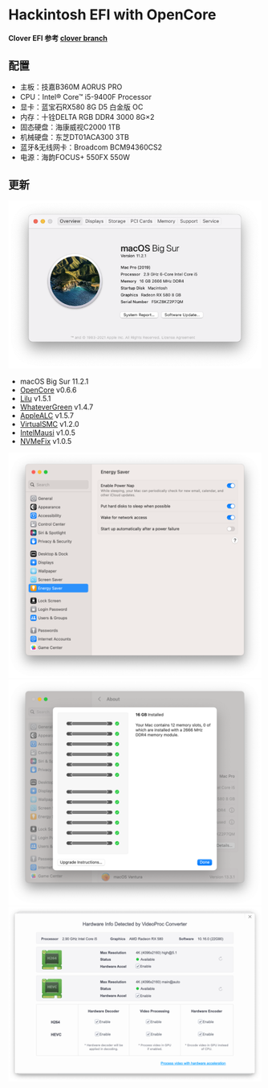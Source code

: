 # Hackintosh EFI with OpenCore
**Clover EFI 参考 [clover branch](https://github.com/liangzhenduo0608/hackintosh-efi/tree/clover)**

## 配置
+ 主板：技嘉B360M AORUS PRO
+ CPU：Intel® Core™ i5-9400F Processor
+ 显卡：蓝宝石RX580 8G D5 白金版 OC
+ 内存：十铨DELTA RGB DDR4 3000 8G×2
+ 固态硬盘：海康威视C2000 1TB
+ 机械硬盘：东芝DT01ACA300 3TB
+ 蓝牙&无线网卡：Broadcom BCM94360CS2
+ 电源：海韵FOCUS+ 550FX 550W

## 更新
![系统版本](./img/Overview.png)
+ macOS Big Sur 11.2.1
+ [OpenCore](https://github.com/acidanthera/OpenCorePkg/releases) v0.6.6
+ [Lilu](https://github.com/acidanthera/Lilu/releases) v1.5.1
+ [WhateverGreen](https://github.com/acidanthera/WhateverGreen/releases) v1.4.7
+ [AppleALC](https://github.com/acidanthera/AppleALC/releases) v1.5.7
+ [VirtualSMC](https://github.com/acidanthera/VirtualSMC/releases) v1.2.0
+ [IntelMausi](https://github.com/acidanthera/IntelMausi/releases) v1.0.5
+ [NVMeFix](https://github.com/acidanthera/NVMeFix/releases) v1.0.5

![节能五项](./img/EnergySaver.png)
![内存插槽](./img/Memory.png)
![硬件解码](./img/VideoProc.png)
